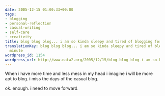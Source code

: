 ```yaml
---
date: 2005-12-15 01:00:33+00:00
tags:
- blogging
- personal-reflection
- casual-writing
- self-care
- creativity
title: blog blog blog... i am so kinda sleepy and tired of blogging for a minute
translationKey: blog blog blog... i am so kinda sleepy and tired of blogging for a
  minute
wordpress_id: 1154
wordpress_url: http://www.nata2.org/2005/12/15/blog-blog-blog-i-am-so-kinda-sleepy-and-tired-of-blogging-for-a-minute/
---
```


When i have more time and less mess in my head i imagine i will be more apt to blog. i miss the days of the casual blog. 

ok. enough. i need to move forward.
